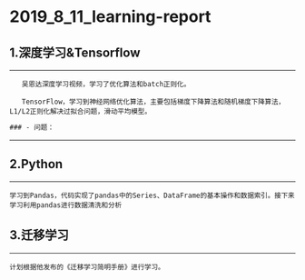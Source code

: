 # 2019_8_11_learning-report


## 1.深度学习&Tensorflow
-------
        
       吴恩达深度学习视频，学习了优化算法和batch正则化。
       
       TensorFlow，学习到神经网络优化算法，主要包括梯度下降算法和随机梯度下降算法，L1/L2正则化解决过拟合问题，滑动平均模型。
       
```diff
### - 问题：
```
----------
## 2.Python
------

    学习到Pandas，代码实现了pandas中的Series、DataFrame的基本操作和数据索引。接下来学习利用pandas进行数据清洗和分析
  
## 3.迁移学习
-------

    计划根据他发布的《迁移学习简明手册》进行学习。

  
 







